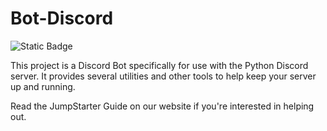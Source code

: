 # Bot-Discord
![Static Badge](https://img.shields.io/badge/JumpStater-blue%20?style=License&label=License&cacheSeconds=!%5BStatic%20Badge%5D(https%3A%2F%2Fimg.shields.io%2Fbadge%2FJumpStater-blue%2520%3Fstyle%3DLicense%26label%3DLicense%26link%3Dhttps%253A%252F%252Fgoogle.com))

This project is a Discord Bot specifically for use with the Python Discord server. It provides several utilities and other tools to help keep your server up and running.

Read the JumpStarter Guide on our website if you're interested in helping out.
